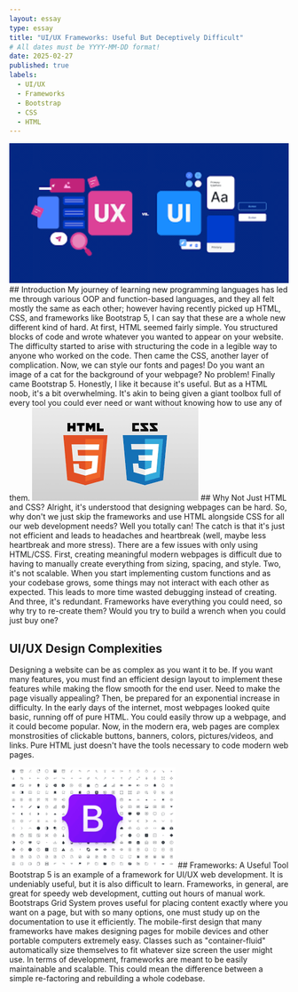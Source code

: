 ```yaml
---
layout: essay
type: essay
title: "UI/UX Frameworks: Useful But Deceptively Difficult"
# All dates must be YYYY-MM-DD format!
date: 2025-02-27
published: true
labels:
  - UI/UX
  - Frameworks
  - Bootstrap
  - CSS
  - HTML
---
```

<img width="600px" class="rounded float-start pe-4" src="../img/UIUX.png">
## Introduction
My journey of learning new programming languages has led me through various OOP and function-based languages, and they all felt mostly the same as each other; however
having recently picked up HTML, CSS, and frameworks like Bootstrap 5, I can say that these are a whole new different kind of hard. At first, HTML seemed fairly simple.
You structured blocks of code and wrote whatever you wanted to appear on your website. The difficulty started to arise with structuring the code in a legible way to anyone who worked on the code. Then came the CSS, another layer of complication. Now, we can style our fonts and pages! Do you want an image of a cat
for the background of your webpage? No problem! Finally came Bootstrap 5. Honestly, I like it because it's useful. But as a HTML noob, it's a bit overwhelming. It's akin 
to being given a giant toolbox full of every tool you could ever need or want without knowing how to use any of them.

<img width="300px" class="rounded float-start pe-4" src="../img/htmlwithcss.png">
## Why Not Just HTML and CSS?
Alright, it's understood that designing webpages can be hard. So, why don't we just skip the frameworks and use HTML alongside CSS for all our web development needs? Well you totally can! 
The catch is that it's just not efficient and leads to headaches and heartbreak (well, maybe less heartbreak and more stress). There are a few issues with only
using HTML/CSS. First, creating meaningful modern webpages is difficult due to having to manually create everything from sizing, spacing, and style. Two, it's not scalable.
When you start implementing custom functions and as your codebase grows, some things may not interact with each other as expected. This leads to more time wasted debugging instead
of creating. And three, it's redundant. Frameworks have everything you could need, so why try to re-create them? Would you try to build a wrench when you could just buy one?

## UI/UX Design Complexities
Designing a website can be as complex as you want it to be. If you want many features, you must find an efficient design layout to implement these features while making
the flow smooth for the end user. Need to make the page visually appealing? Then, be prepared for an exponential increase in difficulty. In the early days of the internet,
most webpages looked quite basic, running off of pure HTML. You could easily throw up a webpage, and it could become popular. Now, in the modern era, web pages are complex
monstrosities of clickable buttons, banners, colors, pictures/videos, and links. Pure HTML just doesn't have the tools necessary to code modern web pages.

<img width="300px" class="rounded float-start pe-4" src="../img/bootstrap.png">
## Frameworks: A Useful Tool
Bootstrap 5 is an example of a framework for UI/UX web development. It is undeniably useful, but it is also difficult to learn. Frameworks, in general, are great for
speedy web development, cutting out hours of manual work. Bootstraps Grid System proves useful for placing content exactly where you want on a page, but with so many options,
one must study up on the documentation to use it efficiently. The mobile-first design that many frameworks have makes designing pages for mobile devices and other portable computers 
extremely easy. Classes such as "container-fluid" automatically size themselves to fit whatever size screen the user might use. In terms of development, frameworks are meant to be
easily maintainable and scalable. This could mean the difference between a simple re-factoring and rebuilding a whole codebase.

